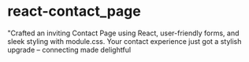 # react-contact_page
"Crafted an inviting Contact Page using React, user-friendly forms, and sleek styling with module.css. Your contact experience just got a stylish upgrade – connecting made delightful
